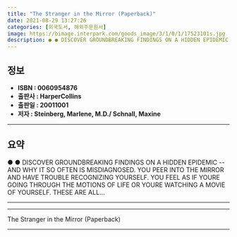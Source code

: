 ```yaml
---
title: "The Stranger in the Mirror (Paperback)"
date: 2021-08-29 13:27:26
categories: [외국도서, 해외주문원서]
image: https://bimage.interpark.com/goods_image/3/1/0/1/17523101s.jpg
description: ● ● DISCOVER GROUNDBREAKING FINDINGS ON A HIDDEN EPIDEMIC -- AND WHY IT SO OFTEN IS MISDIAGNOSED. YOU PEER INTO THE MIRROR AND HAVE TROUBLE RECOGNIZING YOURSE
---
```


## **정보**

- **ISBN : 0060954876**
- **출판사 : HarperCollins**
- **출판일 : 20011001**
- **저자 : Steinberg, Marlene, M.D./ Schnall, Maxine**

------



## **요약**

●  ●  DISCOVER GROUNDBREAKING FINDINGS ON A HIDDEN EPIDEMIC -- AND WHY IT SO OFTEN IS MISDIAGNOSED. YOU PEER INTO THE MIRROR AND HAVE TROUBLE RECOGNIZING YOURSELF. YOU FEEL AS IF YOURE GOING THROUGH THE MOTIONS OF LIFE OR YOURE WATCHING A MOVIE OF YOURSELF. THESE ARE ALL... 

------



------


The Stranger in the Mirror (Paperback) 

------


